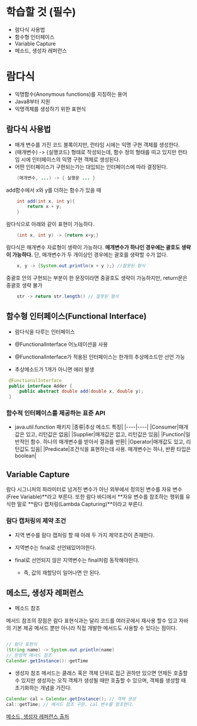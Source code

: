 # 학습할 것 (필수)
- 람다식 사용법
- 함수형 인터페이스
- Variable Capture
- 메소드, 생성자 레퍼런스

# 람다식
- 익명함수(Anonymous functions)를 지칭하는 용어
- Java8부터 지원
- 익명객체를 생성하기 위한 표현식

## 람다식 사용법
- 매개 변수를 가진 코드 블록이지만, 런타임 시에는 익명 구현 객체를 생성한다.
- (매개변수) -> {실행코드} 형태로 작성되는데, 함수 정의 형태를 띠고 있지만 런타임 시에 인터페이스의 익명 구현 객체로 생성된다.
- 어떤 인터페이스가 구현되는가는 대입되는 인터페이스에 따라 결정된다.

```java
    (매개변수, ...) -> { 실행문 ... }
```

add함수에서 x와 y를 더하는 함수가 있을 때
```java
    int add(int x, int y){
        return x + y;
    }
```

람다식으로 아래와 같이 표현이 가능하다.
```java
    (int x, int y) -> {return x+y;}
```

람다식은 매개변수 자료형이 생략이 가능하다. **매개변수가 하나인 경우에는 괄호도 생략이 가능하다.**
단, 매개변수가 두 개이상인 경우에는 괄호를 생략할 수가 없다.

```java
    x, y -> {System.out.println(x + y );} //잘못된 형식
```

중괄호 안의 구현되는 부분이 한 문장이라면 중괄호도 생략이 가능하지만, return문은 중괄호 생략 불가
```java
    str -> return str.length() // 잘못된 형식
```

## 함수형 인터페이스(Functional Interface)
- 람다식을 다루는 인터페이스

- @FunctionalInterface 어노테이션을 사용
- @FunctionalInterface가 적용된 인터페이스는 한개의 추상메소드만 선언 가능
- 추상메소드가 1개가 아니면 에러 발생

```java
 @FunctionalInterface
 public interface Adder {
     public abstract double add(double x, double y);
 }
```

### 함수적 인터페이스를 제공하는 표준 API
- java.util.function 패키지
|종류|추상 메소드 특징|
|----|----|
|Consumer|매개값은 있고, 리턴값은 없음|
|Supplier|매개값은 없고, 리턴값은 있음|
|Function|일반적인 함수. 하나의 매개변수를 받아서 결과를 반환|
|Operator|매개값도 있고, 리턴값도 있음|
|Predicate|조건식을 표현하는데 사용. 매개변수는 하나, 반환 타입은 boolean|

##  Variable Capture
람다 시그니처의 파라미터로 넘겨진 변수가 아닌 외부에서 정의된 변수를 자유 변수(Free Variable)**라고 부른다.
또한 람다 바디에서 **자유 변수를 참조하는 행위를 유식한 말로 **람다 캡처링(Lambda Capturing)**이라고 부른다.

### 람다 캡처링의 제약 조건
- 지역 변수를 람다 캡처링 할 때 아래 두 가지 제약조건이 존재한다.

- 지역변수는 final로 선언돼있어야한다.
- final로 선언되지 않은 지역변수는 final처럼 동작해야한다.
    - 즉, 값의 재할당이 일어나면 안 된다.


## 메소드, 생성자 레퍼런스

- 메소드 참조

메서드 참조의 장점은 람다 표현식과는 달리 코드를 여러곳에서 재사용 할수 있고 자바의 기본 제공 메서드 뿐만 아니라 직접 개발한 메서드도 사용할 수 있다는 점이다.

```java

// 람다 표현식
(String name) -> System.out.println(name)
// 한정적 메서드 참조
Calendar.getInstance()::getTime
``` 

- 생성자 참조
메서드는 클래스 혹은 객체 단위로 접근 권하만 있으면 언제든 호출할 수 있지만 생성자는 오직 객체가 생성될 때만 호출할 수 있으며, 객체를 생성할 때 초기화하는 개념을 가진다.

```java
Calendar cal = Calendar.getInstance(); // 객체 생성
cal::getTime; // 메서드 참조 구문. cal 변수를 참조한다.
```

[메소드, 생성자 레퍼런스 출처](https://sungjk.github.io/2020/11/08/practical-modern-java.html)